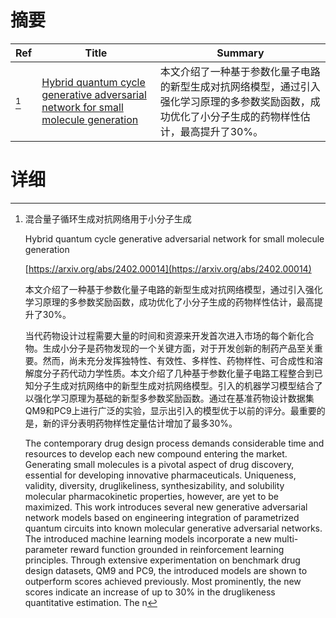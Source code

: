 # 摘要

| Ref | Title | Summary |
| --- | --- | --- |
| [^1] | [Hybrid quantum cycle generative adversarial network for small molecule generation](https://arxiv.org/abs/2402.00014) | 本文介绍了一种基于参数化量子电路的新型生成对抗网络模型，通过引入强化学习原理的多参数奖励函数，成功优化了小分子生成的药物样性估计，最高提升了30%。 |

# 详细

[^1]: 混合量子循环生成对抗网络用于小分子生成

    Hybrid quantum cycle generative adversarial network for small molecule generation

    [https://arxiv.org/abs/2402.00014](https://arxiv.org/abs/2402.00014)

    本文介绍了一种基于参数化量子电路的新型生成对抗网络模型，通过引入强化学习原理的多参数奖励函数，成功优化了小分子生成的药物样性估计，最高提升了30%。

    

    当代药物设计过程需要大量的时间和资源来开发首次进入市场的每个新化合物。生成小分子是药物发现的一个关键方面，对于开发创新的制药产品至关重要。然而，尚未充分发挥独特性、有效性、多样性、药物样性、可合成性和溶解度分子药代动力学性质。本文介绍了几种基于参数化量子电路工程整合到已知分子生成对抗网络中的新型生成对抗网络模型。引入的机器学习模型结合了以强化学习原理为基础的新型多参数奖励函数。通过在基准药物设计数据集QM9和PC9上进行广泛的实验，显示出引入的模型优于以前的评分。最重要的是，新的评分表明药物样性定量估计增加了最多30%。

    The contemporary drug design process demands considerable time and resources to develop each new compound entering the market. Generating small molecules is a pivotal aspect of drug discovery, essential for developing innovative pharmaceuticals. Uniqueness, validity, diversity, druglikeliness, synthesizability, and solubility molecular pharmacokinetic properties, however, are yet to be maximized. This work introduces several new generative adversarial network models based on engineering integration of parametrized quantum circuits into known molecular generative adversarial networks. The introduced machine learning models incorporate a new multi-parameter reward function grounded in reinforcement learning principles. Through extensive experimentation on benchmark drug design datasets, QM9 and PC9, the introduced models are shown to outperform scores achieved previously. Most prominently, the new scores indicate an increase of up to 30% in the druglikeness quantitative estimation. The n
    

